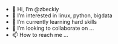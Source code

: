 - 👋 Hi, I’m @zbeckiy
- 👀 I’m interested in linux, python, bigdata
- 🌱 I’m currently learning hard skills
- 💞️ I’m looking to collaborate on ...
- 📫 How to reach me ...

<!---
zbeckiy/zbeckiy is a ✨ special ✨ repository because its `README.md` (this file) appears on your GitHub profile.
You can click the Preview link to take a look at your changes.
--->
